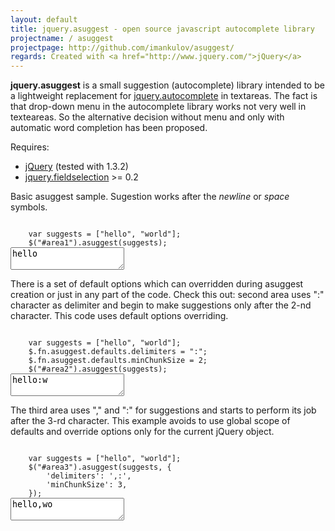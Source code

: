 ```yaml
---
layout: default
title: jquery.asuggest - open source javascript autocomplete library
projectname: / asuggest
projectpage: http://github.com/imankulov/asuggest/
regards: Created with <a href="http://www.jquery.com/">jQuery</a>
---
```



<script type="text/javascript">
    $(document).ready(function(){
        $(".jscode").each(function(){
            eval($(this).text());
        });
    });
</script>


**jquery.asuggest** is a small suggestion (autocomplete) library intended to be
a lightweight replacement for [jquery.autocomplete][autocomplete] in textareas.
The fact is that drop-down menu in the autocomplete library works not very well
in texteareas. So the alternative decision without menu and only with automatic
word completion has been proposed.

Requires:
 - [jQuery][jquery] (tested with 1.3.2)
 - [jquery.fieldselection][fieldselection] >= 0.2 

Basic asuggest sample. Sugestion works after the *newline* or *space* symbols.

<code class="jscode">
    var suggests = ["hello", "world"];
    $("#area1").asuggest(suggests);
</code>

<textarea id="area1">hello</textarea>

There is a set of default options which can overridden during asuggest creation
or just in any part of the code. Check this out: second area uses ":" character
as delimiter and begin to make suggestions only after the 2-nd character. This
code uses default options overriding.


<code class="jscode">
    var suggests = ["hello", "world"];
    $.fn.asuggest.defaults.delimiters = ":";
    $.fn.asuggest.defaults.minChunkSize = 2;
    $("#area2").asuggest(suggests);
</code>


<textarea id="area2">hello:w</textarea>

The third area uses "," and ":" for suggestions and starts to perform its job
after the 3-rd character. This example avoids to use global scope of defaults
and override options only for the current jQuery object.

<code class="jscode">
    var suggests = ["hello", "world"];
    $("#area3").asuggest(suggests, {
        'delimiters': ',:',
        'minChunkSize': 3,
    });
</code>

<textarea id="area3">hello,wo</textarea>


[autocomplete]: http://bassistance.de/jquery-plugins/jquery-plugin-autocomplete/ "jQuery Autocomplete"
[fieldselection]: http://labs.0xab.cd/jquery/fieldselection/0.2.3-test/ "jQuery fieldsepection"
[jquery]: http://www.jquery.com/ "jQuery"
